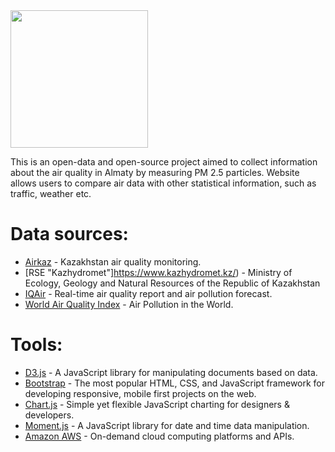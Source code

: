 <img src="https://i.imgur.com/xqERkVF.png" width="220px">

This is an open-data and open-source project aimed to collect information about the air quality in Almaty by measuring PM 2.5 particles. Website allows users to compare air data with other statistical information, such as traffic, weather etc.

# Data sources:
* [Airkaz](http://airkaz.org/) - Kazakhstan air quality monitoring.
* [RSE "Kazhydromet"]https://www.kazhydromet.kz/) - Ministry of Ecology, Geology and Natural Resources of the Republic of Kazakhstan
* [IQAir](https://www.iqair.com/) - Real-time air quality report and air pollution forecast.
* [World Air Quality Index](https://aqicn.org/) - Air Pollution in the World.

# Tools:
* [D3.js](https://d3js.org/) - A JavaScript library for manipulating documents based on data.
* [Bootstrap](https://github.com/twbs/bootstrap) - The most popular HTML, CSS, and JavaScript framework for developing responsive, mobile first projects on the web.
* [Chart.js](https://www.chartjs.org/) - Simple yet flexible JavaScript charting for designers & developers.
* [Moment.js](https://momentjs.com/) - A JavaScript library for date and time data manipulation.
* [Amazon AWS](https://aws.amazon.com/ru/) - On-demand cloud computing platforms and APIs.
